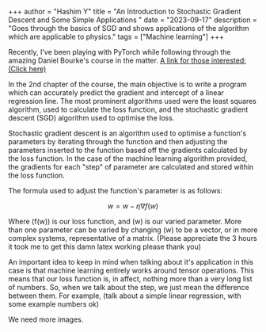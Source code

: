 +++
author = "Hashim Y"
title = "An Introduction to Stochastic Gradient Descent and Some Simple Applications "
date = "2023-09-17"
description = "Goes through the basics of SGD and shows applications of the algorithm which are applicable to physics."
tags = ["Machine learning"]
+++

Recently, I've been playing with PyTorch while following through the amazing Daniel Bourke's course in the matter. [A link for those interested: (Click here)](https://www.learnpytorch.io) 

In the 2nd chapter of the course, the main objective is to write a program which can accurately predict the gradient and intercept of a linear regression line. The most prominent algorithms used were the least squares algorithm, used to calculate the loss function, and the stochastic gradient descent (SGD) algorithm used to optimise the loss. 

Stochastic gradient descent is an algorithm used to optimise a function's parameters by iterating through the function and then adjusting the parameters inserted to the function based off the gradients calculated by the loss function. In the case of the machine learning algorithm provided, the gradients for each "step" of parameter are calculated and stored within the loss function. 

The formula used to adjust the function's parameter is as follows: 

$$w = w - \eta \nabla f(w)$$

Where \(f(w)\) is our loss function, and \(w\) is our varied parameter. More than one parameter can be varied by changing \(w\) to be a vector, or in more complex systems, representative of a matrix. (Please appreciate the 3 hours it took me to get this damn latex working please thank you)

An important idea to keep in mind when talking about it's application in this case is that machine learning entirely works around tensor operations. This means that our loss function is, in affect, nothing more than a very long list of numbers. So, when we talk about the step, we just mean the difference between them. For example, (talk about a simple linear regression, with some example numbers ok)

We need more images.


